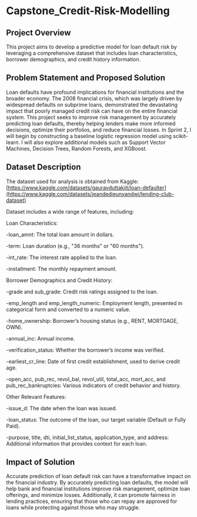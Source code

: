 # Capstone_Credit-Risk-Modelling

##  Project Overview
This project aims to develop a predictive model for loan default risk by leveraging a comprehensive dataset that includes loan characteristics, borrower demographics, and credit history information.

## Problem Statement and Proposed Solution
Loan defaults have profound implications for financial institutions and the broader economy. The 2008 financial crisis, which was largely driven by widespread defaults on subprime loans, demonstrated the devastating impact that poorly managed credit risk can have on the entire financial system. This project seeks to improve risk management by accurately predicting loan defaults, thereby helping lenders make more informed decisions, optimize their portfolios, and reduce financial losses. 
In Sprint 2, I will begin by constructing a baseline logistic regression model using scikit-learn. I will also explore additional models such as Support Vector Machines, Decision Trees, Random Forests, and XGBoost.


## Dataset Description
The dataset used for analysis is obtained from Kaggle: [https://www.kaggle.com/datasets/gauravduttakiit/loan-defaulter](https://www.kaggle.com/datasets/jeandedieunyandwi/lending-club-dataset)

Dataset includes a wide range of features, including:

Loan Characteristics:

-loan_amnt: The total loan amount in dollars.

-term: Loan duration (e.g., "36 months" or "60 months").

-int_rate: The interest rate applied to the loan.

-installment: The monthly repayment amount.



Borrower Demographics and Credit History:

-grade and sub_grade: Credit risk ratings assigned to the loan.

-emp_length and emp_length_numeric: Employment length, presented in categorical form and converted to a numeric value.

-home_ownership: Borrower’s housing status (e.g., RENT, MORTGAGE, OWN).

-annual_inc: Annual income.

-verification_status: Whether the borrower’s income was verified.

-earliest_cr_line: Date of first credit establishment, used to derive credit age.

-open_acc, pub_rec, revol_bal, revol_util, total_acc, mort_acc, and pub_rec_bankruptcies: Various indicators of credit behavior and history.


Other Relevant Features:


-issue_d: The date when the loan was issued.

-loan_status: The outcome of the loan, our target variable (Default or Fully Paid).

-purpose, title, dti, initial_list_status, application_type, and address: Additional information that provides context for each loan.


## Impact of Solution
Accurate prediction of loan default risk can have a transformative impact on the financial industry. By accurately predicting loan defaults, the model will help bank and financial institutions improve risk management, optimize loan offerings, and minimize losses. Additionally, it can promote fairness in lending practices, ensuring that those who can repay are approved for loans while protecting against those who may struggle.
